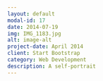 ```yaml
---
layout: default
modal-id: 17
date: 2014-07-19
img: IMG_1183.jpg
alt: image-alt
project-date: April 2014
client: Start Bootstrap
category: Web Development
description: A self-portrait
---
```

